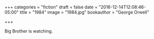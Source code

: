 +++
categories = "fiction"
draft = false 
date = "2016-12-14T12:08:46-05:00"
title = "1984"
image = "1984.jpg"
bookauthor = "George Orwell"

+++

Big Brother is watching.

